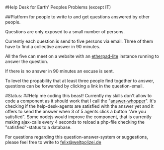 #Help Desk for Earth' Peoples Problems (except IT) 

##Platform for people to write to and get questions answered by other people.

Questions are only exposed to a small number of persons.

Currently each question is send to five persons via email. Three of them have to find a collective answer in 90 minutes.

All the five can meet on a website with an [etherpad-lite](http://etherpad.org/) instance running to answer the question.

If there is no answer in 90 minutes an excuse is sent.

To level the propability that at least three people find together to answer, questions can be forwarded by clicking a link in the question-email.

#Status:
##Help me coding this beast!
Currently my skills don't allow to code a component as it should work that I call the "[answer-whopper](https://github.com/interbr/amored-police/blob/master/html/answer/answerwhopper.php)".
It's checking if the help-desk-agents are satisfied with the answer yet and it offers to send the answer when 3 of 5 agents click a button "Are you satisfied".
Some nodejs would improve the component, that is currently making ajax-calls every 4 seconds to reload a php-file checking the "satisfied"-status to a database.

For questions regarding this question-answer-system or suggestions, please feel free to write to felix@weltpolizei.de
